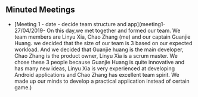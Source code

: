 
## Minuted Meetings
+ [Meeting 1 - date - decide team structure and app](meeting1-27/04/2019- On this day,we met together and formed our team.
We team members are Linyu Xia, Chao Zhang (me) and our captain Guanjie Huang.
we decided that the size of our team is 3 based on our expected workload.
And we decided that Guanjie huang is the main developer, Chao Zhang is the product owner, Linyu Xia is a scrum master.
We chose these 3 people because Guanjie Huang is quite innovative and has many new ideas,
Linyu Xia is very experienced at developing Android applications and Chao Zhang has excellent team spirit.
We made up our minds to develop a practical application instead of certain game.)


